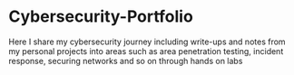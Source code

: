 # Cybersecurity-Portfolio
Here I share my cybersecurity journey including write-ups and notes from my personal projects into areas such as area penetration testing, incident response, securing networks and so on through hands on labs
